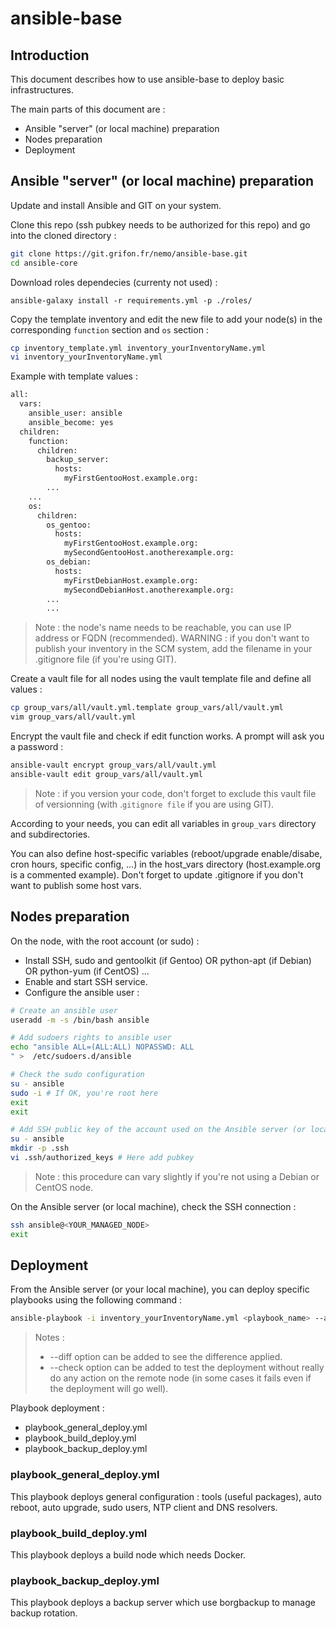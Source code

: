 # ansible-base

## Introduction

This document describes how to use ansible-base to deploy basic infrastructures.

The main parts of this document are :

* Ansible "server" (or local machine) preparation
* Nodes preparation
* Deployment

## Ansible "server" (or local machine) preparation

Update and install Ansible and GIT on your system.

Clone this repo (ssh pubkey needs to be authorized for this repo) and go into the cloned directory :

```bash
git clone https://git.grifon.fr/nemo/ansible-base.git
cd ansible-core
```

Download roles dependecies (currenty not used) :

```ansible-galaxy install -r requirements.yml -p ./roles/```

Copy the template inventory and edit the new file to add your node(s) in the corresponding `function` section and `os` section :

```bash
cp inventory_template.yml inventory_yourInventoryName.yml
vi inventory_yourInventoryName.yml
```

Example with template values :

```bash
all:
  vars:
    ansible_user: ansible
    ansible_become: yes
  children:
    function:
      children:
        backup_server:
          hosts:
            myFirstGentooHost.example.org:
	    ...
	...
    os:
      children:
        os_gentoo:
          hosts:
            myFirstGentooHost.example.org:
            mySecondGentooHost.anotherexample.org:
        os_debian:
          hosts:
            myFirstDebianHost.example.org:
            mySecondDebianHost.anotherexample.org:
	    ...
        ...
```

> Note : the node's name needs to be reachable, you can use IP address or FQDN (recommended).
> WARNING : if you don't want to publish your inventory in the SCM system, add the filename in your .gitignore file (if you're using GIT).

Create a vault file for all nodes using the vault template file and define all values :

```bash
cp group_vars/all/vault.yml.template group_vars/all/vault.yml
vim group_vars/all/vault.yml
```

Encrypt the vault file and check if edit function works. A prompt will ask you a password :

```bash
ansible-vault encrypt group_vars/all/vault.yml
ansible-vault edit group_vars/all/vault.yml
```

> Note : if you version your code, don't forget to exclude this vault file of versionning (with .`gitignore file` if you are using GIT).

According to your needs, you can edit all variables in `group_vars` directory and subdirectories.

You can also define host-specific variables (reboot/upgrade enable/disabe, cron hours, specific config, ...) in the host_vars directory (host.example.org is a commented example). Don't forget to update .gitignore if you don't want to publish some host vars.

## Nodes preparation

On the node, with the root account (or sudo) :

* Install SSH, sudo and gentoolkit (if Gentoo) OR python-apt (if Debian) OR python-yum (if CentOS) ...
* Enable and start SSH service.
* Configure the ansible user :

```bash
# Create an ansible user
useradd -m -s /bin/bash ansible

# Add sudoers rights to ansible user
echo "ansible ALL=(ALL:ALL) NOPASSWD: ALL
" >  /etc/sudoers.d/ansible

# Check the sudo configuration
su - ansible
sudo -i # If OK, you're root here
exit
exit

# Add SSH public key of the account used on the Ansible server (or local machine) to the ansible user on the remote node to deploy
su - ansible
mkdir -p .ssh
vi .ssh/authorized_keys # Here add pubkey
```

> Note : this procedure can vary slightly if you're not using a Debian or  CentOS node.

On the Ansible server (or local machine), check the SSH connection :

```bash
ssh ansible@<YOUR_MANAGED_NODE>
exit
```

## Deployment

From the Ansible server (or your local machine), you can deploy specific playbooks using the following command :

```bash
ansible-playbook -i inventory_yourInventoryName.yml <playbook_name> --ask-vault-pass
```

> Notes :
>
> * --diff option can be added to see the difference applied.
> * --check option can be added to test the deployment without really do any action on the remote node (in some cases it fails even if the deployment will go well).

Playbook deployment :

* playbook_general_deploy.yml
* playbook_build_deploy.yml
* playbook_backup_deploy.yml

### playbook_general_deploy.yml

This playbook deploys general configuration : tools (useful packages), auto reboot, auto upgrade, sudo users, NTP client and DNS resolvers.

### playbook_build_deploy.yml

This playbook deploys a build node which needs Docker.

### playbook_backup_deploy.yml

This playbook deploys a backup server which use borgbackup to manage backup rotation.
